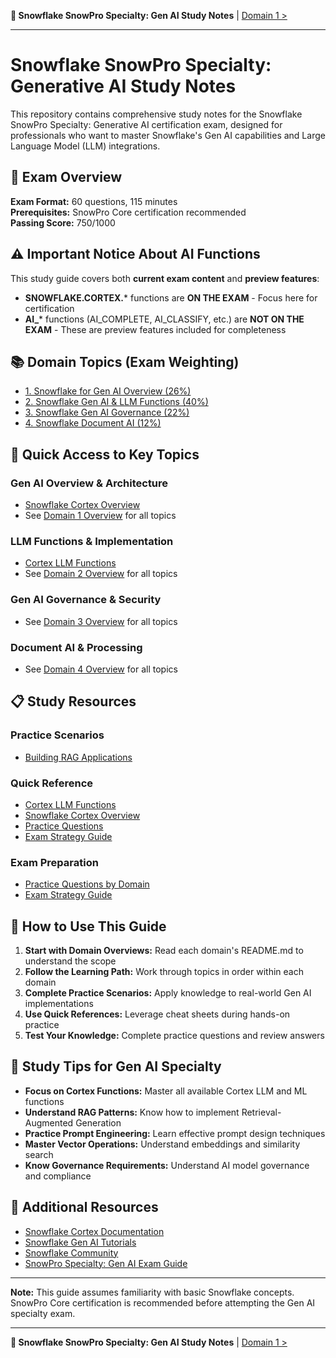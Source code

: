 **📘 Snowflake SnowPro Specialty: Gen AI Study Notes** | [Domain 1 >](./1_Snowflake_for_Gen_AI_Overview/README.md)
***

# Snowflake SnowPro Specialty: Generative AI Study Notes

This repository contains comprehensive study notes for the Snowflake SnowPro Specialty: Generative AI certification exam, designed for professionals who want to master Snowflake's Gen AI capabilities and Large Language Model (LLM) integrations.

## 🎯 Exam Overview

**Exam Format:** 60 questions, 115 minutes  
**Prerequisites:** SnowPro Core certification recommended  
**Passing Score:** 750/1000  

## ⚠️ Important Notice About AI Functions

This study guide covers both **current exam content** and **preview features**:
- **SNOWFLAKE.CORTEX.*** functions are **ON THE EXAM** - Focus here for certification
- **AI_*** functions (AI_COMPLETE, AI_CLASSIFY, etc.) are **NOT ON THE EXAM** - These are preview features included for completeness

## 📚 Domain Topics (Exam Weighting)

*   [1. Snowflake for Gen AI Overview (26%)](./1_Snowflake_for_Gen_AI_Overview/README.md)
*   [2. Snowflake Gen AI & LLM Functions (40%)](./2_Snowflake_Gen_AI_and_LLM_Functions/README.md)
*   [3. Snowflake Gen AI Governance (22%)](./3_Snowflake_Gen_AI_Governance/README.md)
*   [4. Snowflake Document AI (12%)](./4_Snowflake_Document_AI/README.md)

## 🚀 Quick Access to Key Topics

### **Gen AI Overview & Architecture**
*   [Snowflake Cortex Overview](./1_Snowflake_for_Gen_AI_Overview/1.1_Snowflake_Cortex_Overview.md)
*   See [Domain 1 Overview](./1_Snowflake_for_Gen_AI_Overview/README.md) for all topics

### **LLM Functions & Implementation**
*   [Cortex LLM Functions](./2_Snowflake_Gen_AI_and_LLM_Functions/2.1_Cortex_LLM_Functions.md)
*   See [Domain 2 Overview](./2_Snowflake_Gen_AI_and_LLM_Functions/README.md) for all topics

### **Gen AI Governance & Security**
*   See [Domain 3 Overview](./3_Snowflake_Gen_AI_Governance/README.md) for all topics

### **Document AI & Processing**
*   See [Domain 4 Overview](./4_Snowflake_Document_AI/README.md) for all topics

## 📋 Study Resources

### **Practice Scenarios**
*   [Building RAG Applications](./scenarios/01_Building_RAG_Applications.md)

### **Quick Reference**
*   [Cortex LLM Functions](./2_Snowflake_Gen_AI_and_LLM_Functions/2.1_Cortex_LLM_Functions.md)
*   [Snowflake Cortex Overview](./1_Snowflake_for_Gen_AI_Overview/1.1_Snowflake_Cortex_Overview.md)
*   [Practice Questions](./exam_prep/Practice_Questions.md)
*   [Exam Strategy Guide](./exam_prep/Exam_Strategy.md)

### **Exam Preparation**
*   [Practice Questions by Domain](./exam_prep/Practice_Questions.md)
*   [Exam Strategy Guide](./exam_prep/Exam_Strategy.md)

## 🎯 How to Use This Guide

1. **Start with Domain Overviews:** Read each domain's README.md to understand the scope
2. **Follow the Learning Path:** Work through topics in order within each domain
3. **Complete Practice Scenarios:** Apply knowledge to real-world Gen AI implementations
4. **Use Quick References:** Leverage cheat sheets during hands-on practice
5. **Test Your Knowledge:** Complete practice questions and review answers

## 📝 Study Tips for Gen AI Specialty

*   **Focus on Cortex Functions:** Master all available Cortex LLM and ML functions
*   **Understand RAG Patterns:** Know how to implement Retrieval-Augmented Generation
*   **Practice Prompt Engineering:** Learn effective prompt design techniques
*   **Master Vector Operations:** Understand embeddings and similarity search
*   **Know Governance Requirements:** Understand AI model governance and compliance

## 🔗 Additional Resources

*   [Snowflake Cortex Documentation](https://docs.snowflake.com/en/user-guide/snowflake-cortex/aisql)
*   [Snowflake Gen AI Tutorials](https://quickstarts.snowflake.com/)
*   [Snowflake Community](https://community.snowflake.com/)
*   [SnowPro Specialty: Gen AI Exam Guide](https://www.snowflake.com/certifications/)

---

**Note:** This guide assumes familiarity with basic Snowflake concepts. SnowPro Core certification is recommended before attempting the Gen AI specialty exam.

***
**📘 Snowflake SnowPro Specialty: Gen AI Study Notes** | [Domain 1 >](./1_Snowflake_for_Gen_AI_Overview/README.md) 